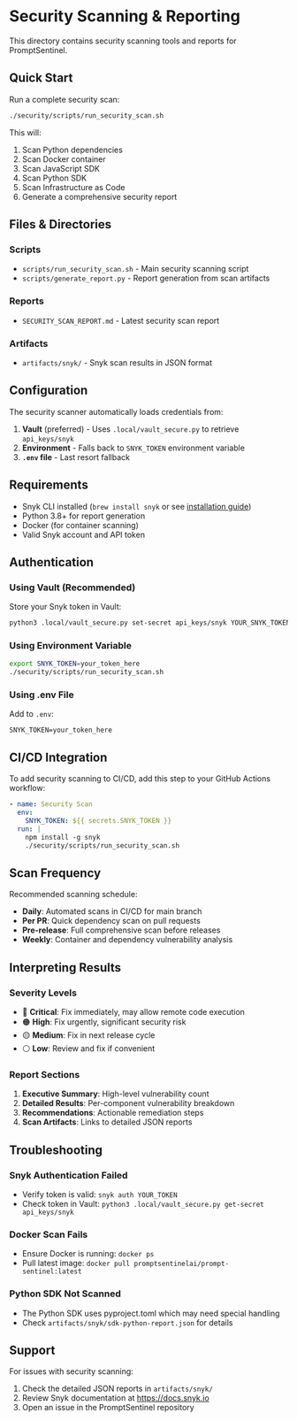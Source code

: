 # Security Scanning & Reporting

This directory contains security scanning tools and reports for PromptSentinel.

## Quick Start

Run a complete security scan:
```bash
./security/scripts/run_security_scan.sh
```

This will:
1. Scan Python dependencies
2. Scan Docker container
3. Scan JavaScript SDK
4. Scan Python SDK
5. Scan Infrastructure as Code
6. Generate a comprehensive security report

## Files & Directories

### Scripts
- `scripts/run_security_scan.sh` - Main security scanning script
- `scripts/generate_report.py` - Report generation from scan artifacts

### Reports
- `SECURITY_SCAN_REPORT.md` - Latest security scan report

### Artifacts
- `artifacts/snyk/` - Snyk scan results in JSON format

## Configuration

The security scanner automatically loads credentials from:
1. **Vault** (preferred) - Uses `.local/vault_secure.py` to retrieve `api_keys/snyk`
2. **Environment** - Falls back to `SNYK_TOKEN` environment variable
3. **`.env` file** - Last resort fallback

## Requirements

- Snyk CLI installed (`brew install snyk` or see [installation guide](https://docs.snyk.io/snyk-cli/install-the-snyk-cli))
- Python 3.8+ for report generation
- Docker (for container scanning)
- Valid Snyk account and API token

## Authentication

### Using Vault (Recommended)
Store your Snyk token in Vault:
```bash
python3 .local/vault_secure.py set-secret api_keys/snyk YOUR_SNYK_TOKEN
```

### Using Environment Variable
```bash
export SNYK_TOKEN=your_token_here
./security/scripts/run_security_scan.sh
```

### Using .env File
Add to `.env`:
```
SNYK_TOKEN=your_token_here
```


## CI/CD Integration

To add security scanning to CI/CD, add this step to your GitHub Actions workflow:

```yaml
- name: Security Scan
  env:
    SNYK_TOKEN: ${{ secrets.SNYK_TOKEN }}
  run: |
    npm install -g snyk
    ./security/scripts/run_security_scan.sh
```

## Scan Frequency

Recommended scanning schedule:
- **Daily**: Automated scans in CI/CD for main branch
- **Per PR**: Quick dependency scan on pull requests
- **Pre-release**: Full comprehensive scan before releases
- **Weekly**: Container and dependency vulnerability analysis

## Interpreting Results

### Severity Levels
- 🔴 **Critical**: Fix immediately, may allow remote code execution
- 🟠 **High**: Fix urgently, significant security risk
- 🟡 **Medium**: Fix in next release cycle
- ⚪ **Low**: Review and fix if convenient

### Report Sections
1. **Executive Summary**: High-level vulnerability count
2. **Detailed Results**: Per-component vulnerability breakdown
3. **Recommendations**: Actionable remediation steps
4. **Scan Artifacts**: Links to detailed JSON reports

## Troubleshooting

### Snyk Authentication Failed
- Verify token is valid: `snyk auth YOUR_TOKEN`
- Check token in Vault: `python3 .local/vault_secure.py get-secret api_keys/snyk`

### Docker Scan Fails
- Ensure Docker is running: `docker ps`
- Pull latest image: `docker pull promptsentinelai/prompt-sentinel:latest`

### Python SDK Not Scanned
- The Python SDK uses pyproject.toml which may need special handling
- Check `artifacts/snyk/sdk-python-report.json` for details

## Support

For issues with security scanning:
1. Check the detailed JSON reports in `artifacts/snyk/`
2. Review Snyk documentation at https://docs.snyk.io
3. Open an issue in the PromptSentinel repository